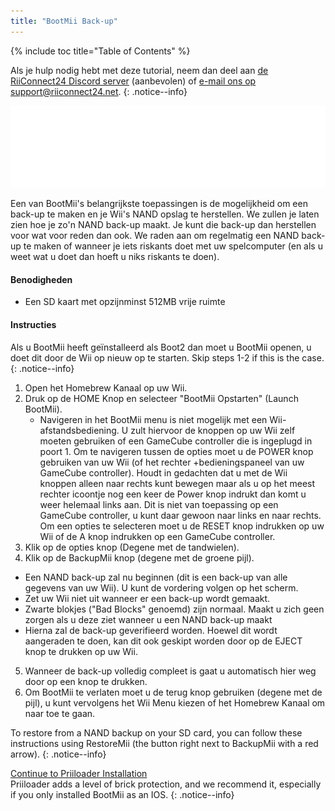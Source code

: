 ```yaml
---
title: "BootMii Back-up"
---
```


{% include toc title="Table of Contents" %}

Als je hulp nodig hebt met deze tutorial, neem dan deel aan [de RiiConnect24 Discord server](https://discord.gg/b4Y7jfD) (aanbevolen) of [e-mail ons op support@riiconnect24.net](mailto:support@riiconnect24.net).
{: .notice--info}

![BootMii Logo](/images/bootmii.png)

Een van BootMii's belangrijkste toepassingen is de mogelijkheid om een back-up te maken en je Wii's NAND opslag te herstellen. We zullen je laten zien hoe je zo'n NAND back-up maakt. Je kunt die back-up dan herstellen voor wat voor reden dan ook. We raden aan om regelmatig een NAND back-up te maken of wanneer je iets riskants doet met uw spelcomputer (en als u weet wat u doet dan hoeft u niks riskants te doen).

#### Benodigheden
* Een SD kaart met opzijnminst 512MB vrije ruimte

#### Instructies
Als u BootMii heeft geïnstalleerd als Boot2 dan moet u BootMii openen, u doet dit door de Wii op nieuw op te starten. Skip steps 1-2 if this is the case.
{: .notice--info}
1. Open het Homebrew Kanaal op uw Wii.
2. Druk op de HOME Knop en selecteer "BootMii Opstarten" (Launch BootMii).
   - Navigeren in het BootMii menu is niet mogelijk met een Wii-afstandsbediening. U zult hiervoor de knoppen op uw Wii zelf moeten gebruiken of een GameCube controller die is ingeplugd in poort 1. Om te navigeren tussen de opties moet u de POWER knop gebruiken van uw Wii (of het rechter +bedieningspaneel van uw GameCube controller). Houdt in gedachten dat u met de Wii knoppen alleen naar rechts kunt bewegen maar als u op het meest rechter icoontje nog een keer de Power knop indrukt dan komt u weer helemaal links aan. Dit is niet van toepassing op een GameCube controller, u kunt daar gewoon naar links en naar rechts. Om een opties te selecteren moet u de RESET knop indrukken op uw Wii of de A knop indrukken op een GameCube controller.
3. Klik op de opties knop (Degene met de tandwielen).
4. Klik op de BackupMii knop (degene met de groene pijl).
- Een NAND back-up zal nu beginnen (dit is een back-up van alle gegevens van uw Wii). U kunt de vordering volgen op het scherm.
- Zet uw Wii niet uit wanneer er een back-up wordt gemaakt.
- Zwarte blokjes ("Bad Blocks" genoemd) zijn normaal. Maakt u zich geen zorgen als u deze ziet wanneer u een NAND back-up maakt
- Hierna zal de back-up geverifieerd worden. Hoewel dit wordt aangeraden te doen, kan dit ook geskipt worden door op de EJECT knop te drukken op uw Wii.
5. Wanneer de back-up volledig compleet is gaat u automatisch hier weg door op een knop te drukken.
6. Om BootMii te verlaten moet u de terug knop gebruiken (degene met de pijl), u kunt vervolgens het Wii Menu kiezen of het Homebrew Kanaal om naar toe te gaan.

To restore from a NAND backup on your SD card, you can follow these instructions using RestoreMii (the button right next to BackupMii with a red arrow).
{: .notice--info}

[Continue to Priiloader Installation](priiloader)<br> Priiloader adds a level of brick protection, and we recommend it, especially if you only installed BootMii as an IOS.
{: .notice--info}

